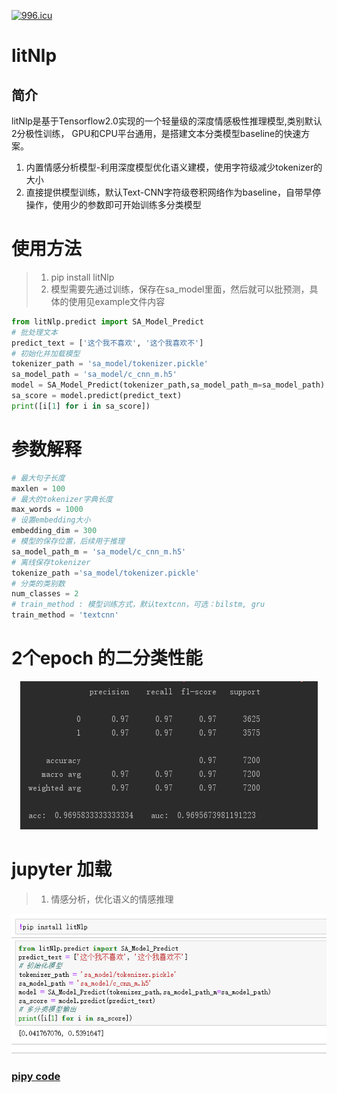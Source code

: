 [![996.icu](https://img.shields.io/badge/link-996.icu-red.svg)](https://996.icu)

# litNlp
## 简介
litNlp是基于Tensorflow2.0实现的一个轻量级的深度情感极性推理模型,类别默认2分极性训练，
GPU和CPU平台通用，是搭建文本分类模型baseline的快速方案。
1. 内置情感分析模型-利用深度模型优化语义建模，使用字符级减少tokenizer的大小
2. 直接提供模型训练，默认Text-CNN字符级卷积网络作为baseline，自带早停操作，使用少的参数即可开始训练多分类模型

# 使用方法
> 1. pip install  litNlp
> 2. 模型需要先通过训练，保存在sa_model里面，然后就可以批预测，具体的使用见example文件内容

```python
from litNlp.predict import SA_Model_Predict
# 批处理文本
predict_text = ['这个我不喜欢', '这个我喜欢不']
# 初始化并加载模型
tokenizer_path = 'sa_model/tokenizer.pickle'
sa_model_path = 'sa_model/c_cnn_m.h5'
model = SA_Model_Predict(tokenizer_path,sa_model_path_m=sa_model_path)
sa_score = model.predict(predict_text)
print([i[1] for i in sa_score])
```

# 参数解释
```python
# 最大句子长度
maxlen = 100
# 最大的tokenizer字典长度
max_words = 1000
# 设置embedding大小
embedding_dim = 300
# 模型的保存位置，后续用于推理
sa_model_path_m = 'sa_model/c_cnn_m.h5'
# 离线保存tokenizer
tokenize_path ='sa_model/tokenizer.pickle'
# 分类的类别数
num_classes = 2
# train_method : 模型训练方式，默认textcnn，可选：bilstm, gru
train_method = 'textcnn'
```

# 2个epoch 的二分类性能

<div align=center><img  src="https://github.com/CarryChang/litNlp/blob/master/pic/auc_2poch.png"></div>

# jupyter 加载
> 1. 情感分析，优化语义的情感推理
<div align=center><img  src="https://github.com/CarryChang/litNlp/blob/master/pic/tools.png"></div>

 
### [pipy code](https://pypi.org/project/litNlp/)